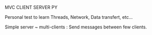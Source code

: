 MVC CLIENT SERVER PY

Personal test to learn Threads, Network, Data transfert, etc...

Simple server ~ multi-clients : Send messages between few clients. 
